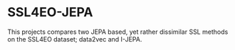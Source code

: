# SSL4EO-JEPA
This projects compares two JEPA based, yet rather dissimilar SSL methods on the SSL4EO dataset; data2vec and I-JEPA.
